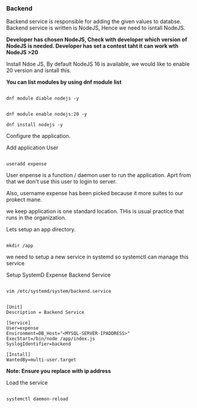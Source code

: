 ### Backend
Backend service is responsible for adding the given values to databse. Backend service is written is NodeJS, Hence we need to isntall NodeJS.

**Developer has chosen NodeJS, Check with developer which version of NodeJS is needed. Developer has set a contest taht it can work wth NodeJS  >20**

Install Ndoe JS, By default NodeJS 16 is available, we would like to enable 20 version and isntall this.

**You can list modules by using dnf module list**

```

dnf module diable nodejs -y
```
```

dnf module enable nodejs:20 -y
```

```
dnf install nodejs -y
```

Configure the application.

Add application User
```

useradd expense
```

User enpense is a function / daemon user to run the application. Aprt from that we don't use this user to login to server.

Also, username expense has been picked because it more suites to our prokect mane.

we keep application is one standard location. THis is usual practice that runs in the organization.

Lets setup an app directory.

```

mkdir /app
```

we need to setup a new service in systemd so systemctl can manage this service

Setup SystemD Expense Backend Service

```

vim /etc/systemd/system/backend.service
```

```

[Unit]
Description = Backend Service

[Service]
User=expense
Environment=DB_Host="<MYSQL-SERVER-IPADDRESS>"
ExecStart=/bin/node /app/index.js
SyslogIdentifier=backend

[Install]
WantedBy=multi-user.target
```

**Note: Ensure you replace <MYSQL-server-IPADDRESS> with ip address**

Load the service 

```

systemctl daemon-reload
```

